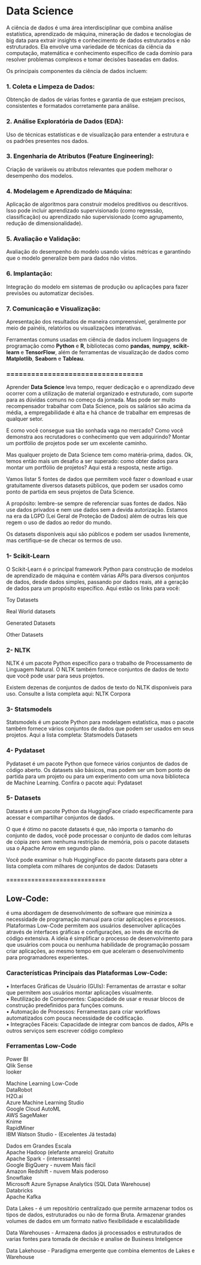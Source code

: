 # Data Science
A ciência de dados é uma área interdisciplinar que combina análise estatística, aprendizado de 
máquina, mineração de dados e tecnologias de big data para extrair insights e conhecimento de 
dados estruturados e não estruturados. Ela envolve uma variedade de técnicas da ciência da 
computação, matemática e conhecimento específico de cada domínio para resolver problemas 
complexos e tomar decisões baseadas em dados.

Os principais componentes da ciência de dados incluem:

### 1. Coleta e Limpeza de Dados: 
Obtenção de dados de várias fontes e garantia de que estejam precisos, consistentes e formatados corretamente para análise.

### 2. Análise Exploratória de Dados (EDA): 
Uso de técnicas estatísticas e de visualização para entender a estrutura e os padrões presentes nos dados.

### 3. Engenharia de Atributos (Feature Engineering): 
Criação de variáveis ou atributos relevantes que podem melhorar o desempenho dos modelos.

### 4. Modelagem e Aprendizado de Máquina: 
Aplicação de algoritmos para construir modelos preditivos ou descritivos. Isso pode incluir aprendizado supervisionado (como regressão, classificação) ou aprendizado não supervisionado (como agrupamento, redução de dimensionalidade).

### 5. Avaliação e Validação: 
Avaliação do desempenho do modelo usando várias métricas e garantindo que o modelo generalize bem para dados não vistos.

### 6. Implantação: 
Integração do modelo em sistemas de produção ou aplicações para fazer previsões ou automatizar decisões.

### 7. Comunicação e Visualização: 
Apresentação dos resultados de maneira compreensível, geralmente por meio de painéis, relatórios ou visualizações interativas.

Ferramentas comuns usadas em ciência de dados incluem linguagens de programação como **Python** e **R**, bibliotecas como **pandas**, **numpy**, **scikit-learn** e **TensorFlow**, além de ferramentas de visualização de dados como **Matplotlib**, **Seaborn** e **Tableau**.

### =================================
Aprender **Data Science** leva tempo, requer dedicação e o aprendizado deve ocorrer com a utilização de material organizado e estruturado, com suporte para as dúvidas comuns no começo da jornada. Mas pode ser muito recompensador trabalhar com Data Science, pois os salários são acima da média, a empregabilidade é alta e há chance de trabalhar em empresas de qualquer setor. 

E como você consegue sua tão sonhada vaga no mercado? Como você demonstra aos recrutadores o conhecimento que vem adquirindo? Montar um portfólio de projetos pode ser um excelente caminho.

Mas qualquer projeto de Data Science tem como matéria-prima, dados. Ok, temos então mais um desafio a ser superado: como obter dados para montar um portfólio de projetos? Aqui está a resposta, neste artigo.

Vamos listar 5 fontes de dados que permitem você fazer o download e usar gratuitamente diversos datasets públicos, que podem ser usados como ponto de partida em seus projetos de Data Science.

A propósito: lembre-se sempre de referenciar suas fontes de dados. Não use dados privados e nem use dados sem a devida autorização. Estamos na era da LGPD (Lei Geral de Proteção de Dados) além de outras leis que regem o uso de dados ao redor do mundo.

Os datasets disponíveis aqui são públicos e podem ser usados livremente, mas certifique-se de checar os termos de uso.

### 1- Scikit-Learn
O Scikit-Learn é o principal framework Python para construção de modelos de aprendizado de máquina e contém várias APIs para diversos conjuntos de dados, desde dados simples, passando por dados reais, até a geração de dados para um propósito específico. Aqui estão os links para você:

Toy Datasets

Real World datasets

Generated Datasets

Other Datasets

### 2- NLTK
NLTK é um pacote Python específico para o trabalho de Processamento de Linguagem Natural. O NLTK também fornece conjuntos de dados de texto que você pode usar para seus projetos.

Existem dezenas de conjuntos de dados de texto do NLTK disponíveis para uso. Consulte a lista completa aqui: NLTK Corpora

### 3- Statsmodels
Statsmodels é um pacote Python para modelagem estatística, mas o pacote também fornece vários conjuntos de dados que podem ser usados em seus projetos. Aqui a lista completa: Statsmodels Datasets

### 4- Pydataset
Pydataset é um pacote Python que fornece vários conjuntos de dados de código aberto. Os datasets são básicos, mas podem ser um bom ponto de partida para um projeto ou para um experimento com uma nova biblioteca de Machine Learning. Confira o pacote aqui: Pydataset

### 5- Datasets
Datasets é um pacote Python da HuggingFace criado especificamente para acessar e compartilhar conjuntos de dados. 

O que é ótimo no pacote datasets é que, não importa o tamanho do conjunto de dados, você pode processar o conjunto de dados com leituras de cópia zero sem nenhuma restrição de memória, pois o pacote datasets usa o Apache Arrow em segundo plano.

Você pode examinar o hub HuggingFace do pacote datasets para obter a lista completa com milhares de conjuntos de dados: Datasets

#### ============================
## Low-Code: <br>
é   uma   abordagem   de   desenvolvimento   de   software   que   minimiza   a 
necessidade de programação manual para criar aplicações e processos. Plataformas Low-Code 
permitem aos usuários desenvolver aplicações através de interfaces gráficas e configurações, ao 
invés de escrita de código extensiva. A ideia é simplificar o processo de desenvolvimento  para 
que  usuários  com  pouca  ou  nenhuma  habilidade  de  programação  possam  criar  aplicações, ao 
mesmo tempo em que aceleram o desenvolvimento para programadores experientes. 

### Características Principais das Plataformas Low-Code:<br>

  • Interfaces Gráficas de Usuário (GUIs): Ferramentas de arrastar e soltar que permitem aos usuários montar aplicações visualmente.<br>
  • Reutilização  de  Componentes:  Capacidade  de  usar  e  reusar  blocos  de  construção predefinidos para funções comuns.<br>
  • Automação  de  Processos:  Ferramentas  para  criar  workflows  automatizados  com pouca necessidade de codificação.<br>
  • Integrações  Fáceis:  Capacidade  de  integrar  com  bancos  de  dados,  APIs  e  outros serviços sem escrever código complexo <br>


### Ferramentas Low-Code
Power BI <br>
Qlik Sense <br>
looker <br>

Machine Learning Low-Code <br>
DataRobot <br>
H2O.ai <br>
Azure Machine Learning Studio <br>
Google Cloud AutoML <br>
AWS SageMaker <br>
Knime <br>
RapidMiner <br>
IBM Watson Studio - (Excelentes Já testada) <br>

Dados em Grandes Escala <br>
Apache Hadoop (elefante amarelo) Gratuito <br>
Apache Spark - (interessante) <br>
Google BigQuery - nuvem Mais fácil <br> 
Amazon Redshift - nuvem Mais poderoso <br>
Snowflake <br>
Microsoft Azure Synapse Analytics (SQL Data Warehouse) <br>
Databricks <br>
Apache Kafka <br>


Data Lakes - é um repositório centralizado que permite armazenar todos os tipos de dados, 
estruturados ou não de forma Bruta. Armazenar grandes volumes de dados em um formato nativo
flexibilidade e escalabilidade

Data Warehouses - Armazena dados já processados e estruturados de varias fontes para 
tomada de decisão e analise de Business Inteligence

Data Lakehouse - Paradigma emergente que combina elementos de Lakes e Warehouse
